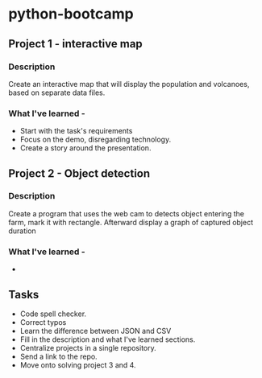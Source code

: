 # python-bootcamp 

## Project 1 - interactive map
### Description 
Create an interactive map that will display the population and volcanoes, based on separate data files.

### What I've learned -
- Start with the task's requirements
- Focus on the demo, disregarding technology.
- Create a story around the presentation.

## Project 2 - Object detection
### Description 
Create a program that uses the web cam to detects object entering the farm, mark it with rectangle. Afterward display a graph of captured object duration  
### What I've learned -
- 

## Tasks 
- Code spell checker.
- Correct typos
- Learn the difference between JSON and CSV
- Fill in the description and what I've learned sections.
- Centralize projects in a single repository.
- Send a link to the repo.
- Move onto solving project 3 and 4.

